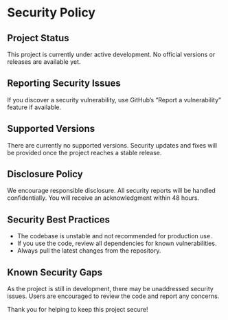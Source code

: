# Security Policy

## Project Status

This project is currently under active development. No official versions or releases are available yet.

## Reporting Security Issues

If you discover a security vulnerability, use GitHub’s “Report a vulnerability” feature if available.

## Supported Versions

There are currently no supported versions. Security updates and fixes will be provided once the project reaches a stable release.

## Disclosure Policy

We encourage responsible disclosure. All security reports will be handled confidentially. You will receive an acknowledgment within 48 hours.

## Security Best Practices

- The codebase is unstable and not recommended for production use.
- If you use the code, review all dependencies for known vulnerabilities.
- Always pull the latest changes from the repository.

## Known Security Gaps

As the project is still in development, there may be unaddressed security issues. Users are encouraged to review the code and report any concerns.

Thank you for helping to keep this project secure!